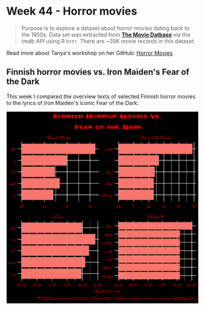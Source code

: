 # Week 44 - Horror movies

> Purpose is to explore a dataset about horror movies dating back to the 1950s. Data set was extracted from **[The Movie Datbase](https://www.themoviedb.org)** via the tmdb API using R <code>httr</code>. There are ~35K movie records in this dataset.


Read more about Tanya's workshop on her GitHub: [Horror Movies](https://github.com/tashapiro/horror-movies)


## Finnish horror movies vs. Iron Maiden's Fear of the Dark

This week I compared the overview texts of selected Finnish horror movies to the lyrics of Iron Maiden's iconic Fear of the Dark:


![](TidyTuesday-2022-Week44.png)

